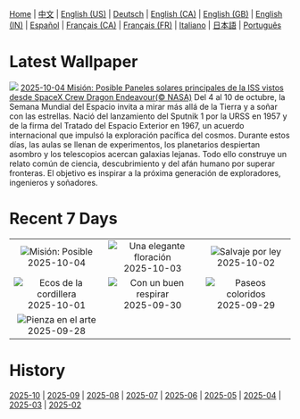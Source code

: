 [Home](../README.md) | [中文](zh-CN.md) | [English (US)](en-US.md) | [Deutsch](de-DE.md) | [English (CA)](en-CA.md) | [English (GB)](en-GB.md) | [English (IN)](en-IN.md) | [Español](es-ES.md) | [Français (CA)](fr-CA.md) | [Français (FR)](fr-FR.md) | [Italiano](it-IT.md) | [日本語](ja-JP.md) | [Português](pt-BR.md)

# Latest Wallpaper
![](https://www.bing.com/th?id=OHR.DragonEndeavour_ES-ES0464086432_UHD.jpg)
[2025-10-04 Misión: Posible Paneles solares principales de la ISS vistos desde SpaceX Crew Dragon Endeavour(© NASA)](https://www.bing.com/th?id=OHR.DragonEndeavour_ES-ES0464086432_UHD.jpg)
Del 4 al 10 de octubre, la Semana Mundial del Espacio invita a mirar más allá de la Tierra y a soñar con las estrellas. Nació del lanzamiento del Sputnik 1 por la URSS en 1957 y de la firma del Tratado del Espacio Exterior en 1967, un acuerdo internacional que impulsó la exploración pacífica del cosmos. Durante estos días, las aulas se llenan de experimentos, los planetarios despiertan asombro y los telescopios acercan galaxias lejanas. Todo ello construye un relato común de ciencia, descubrimiento y del afán humano por superar fronteras. El objetivo es inspirar a la próxima generación de exploradores, ingenieros y soñadores.

# Recent 7 Days
|  |  |  |
|:---:|:---:|:---:|
| ![](https://www.bing.com/th?id=OHR.DragonEndeavour_ES-ES0464086432_400x240.jpg "Misión: Posible") 2025-10-04 | ![](https://www.bing.com/th?id=OHR.SkyeHeather_ES-ES0179378651_400x240.jpg "Una elegante floración") 2025-10-03 | ![](https://www.bing.com/th?id=OHR.OxbowBend_ES-ES2093724420_400x240.jpg "Salvaje por ley") 2025-10-02 |
| ![](https://www.bing.com/th?id=OHR.YosemiteClark_ES-ES0823562766_400x240.jpg "Ecos de la cordillera") 2025-10-01 | ![](https://www.bing.com/th?id=OHR.EucalyptusKoala_ES-ES0797719606_400x240.jpg "Con un buen respirar") 2025-09-30 | ![](https://www.bing.com/th?id=OHR.HoutenHouses_ES-ES0772668707_400x240.jpg "Paseos coloridos") 2025-09-29 |
| ![](https://www.bing.com/th?id=OHR.PienzaItaly_ES-ES1965715400_400x240.jpg "Pienza en el arte") 2025-09-28 |  |  |

# History
[2025-10](../archives/wallpaper/es-ES/w_2025_10.md) | [2025-09](../archives/wallpaper/es-ES/w_2025_09.md) | [2025-08](../archives/wallpaper/es-ES/w_2025_08.md) | [2025-07](../archives/wallpaper/es-ES/w_2025_07.md) | [2025-06](../archives/wallpaper/es-ES/w_2025_06.md) | [2025-05](../archives/wallpaper/es-ES/w_2025_05.md) | [2025-04](../archives/wallpaper/es-ES/w_2025_04.md) | [2025-03](../archives/wallpaper/es-ES/w_2025_03.md) | [2025-02](../archives/wallpaper/es-ES/w_2025_02.md)
